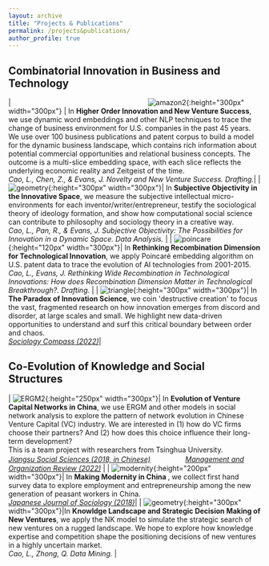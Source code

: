 ```yaml
---
layout: archive
title: "Projects & Publications"
permalink: /projects&publications/
author_profile: true
---
```


Combinatorial Innovation in Business and Technology
------

|  <img width=270/>![amazon2](amazon2.png){:height="300px" width="300px"} | In <strong>Higher Order Innovation and New Venture Success</strong>, we use dynamic word embeddings and other NLP techniques to trace the change of business environment for U.S. companies in the past 45 years. We use over 100 business publications and patent corpus to build a model for the dynamic business landscape, which contains rich information about potential commercial opportunities and relational business concepts. The outcome is a multi-slice embedding space, with each slice reflects the underlying economic reality and Zeitgeist of the time.<br>*Cao, L., Chen, Z., & Evans, J. Novelty and New Venture Success. Drafting.*| 
| ![geometry](geometry.png){:height="300px" width="300px"}| In <strong>Subjective Objectivity in the Innovative Space</strong>, we measure the subjective intellectual micro-environments for each inventor/writer/entrepreneur, testify the sociological theory of ideology formation, and show how computational social science can contribute to philosophy and sociology theory in a creative way. <br>*Cao, L., Pan, R., & Evans, J. Subjective Objectivity: The Possibilities for Innovation in a Dynamic Space. Data Analysis.* | 
| ![poincare](poincare.png){:height="120px" width="300px"}| In <strong>Rethinking Recombination Dimension for Technological Innovation</strong>, we apply Poincaré embedding algorithm on U.S. patent data to trace the evolution of AI technologies from 2001-2015. <br>*Cao, L., Evans, J. Rethinking Wide Recombination in Technological Innovations: How does Recombination Dimension Matter in Technological Breakthrough?. Drafting.* | 
| ![triangle](triangle.jpg){:height="300px" width="300px"}| In <strong>The Paradox of Innovation Science</strong>, we coin 'destructive creation' to focus the vast, fragmented research on how innovation emerges from discord and disorder, at large scales and small. We highlight new data-driven opportunities to understand and surf this critical boundary between order and chaos. <br>*[Sociology Compass (2022)](https://compass.onlinelibrary.wiley.com/doi/full/10.1111/soc4.13043)*| 


Co-Evolution of Knowledge and Social Structures
------

| ![ERGM2](ERGM2.png){:height="250px" width="300px"}| In <strong> Evolution of Venture Capital Networks in China</strong>, we use ERGM and other models in social network analysis to explore the pattern of network evolution in Chinese Venture Capital (VC) industry. We are interested in (1) how do VC firms choose their partners? And (2) how does this choice influence their long-term development? <br> This is a team project with researchers from Tsinghua University. <br> *[Jiangsu Social Sciences (2018, in Chinese)](http://socialbigdata.cn/css/team/doc/luo/%E5%B5%8C%E5%85%A5%E6%80%A7%E5%A6%82%E4%BD%95%E5%BD%B1%E5%93%8DVC%E9%97%B4%E7%9A%84%E8%81%94%E5%90%88%E6%8A%95%E8%B5%84_%E7%BD%97%E5%AE%B6%E5%BE%B7.pdf)* 　&nbsp; 　&nbsp; 　&nbsp; *[Management and Organization Review (2022)](https://www.cambridge.org/core/journals/management-and-organization-review/article/how-venture-capital-firms-choose-syndication-partners-the-moderating-effects-of-institutional-uncertainty-and-investment-preference/890DDCFD04F3EF14BB350ED1602193CF)* |
| ![modernity](modernity.png){:height="200px" width="300px"}| In <strong> Making Modernity in China </strong>, we collect first hand survey data to explore employment and entrepreneurship among the new generation of peasant workers in China. <br> *[Japanese Journal of Sociology (2018)](https://onlinelibrary.wiley.com/doi/full/10.1111/ijjs.12077)*| 
| ![geometry](geometry.png){:height="300px" width="300px"}|In <strong>Knowldge Landscape and Strategic Decision Making of New Ventures</strong>, we apply the NK model to simulate the strategic search of new ventures on a rugged landscape. We hope to explore how knowledge expertise and competition shape the positioning decisions of new ventures in a highly uncertain market.<br> *Cao, L., Zhong, Q. Data Mining.* | 
